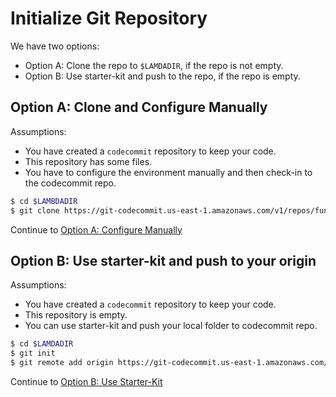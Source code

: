 # Initialize Git Repository

We have two options:

- Option A: Clone the repo to `$LAMDADIR`, if the repo is not empty.
- Option B: Use starter-kit and push to the repo, if the repo is empty.

## Option A: Clone and Configure Manually

Assumptions:

- You have created a `codecommit` repository to keep your code.
- This repository has some files.
- You have to configure the environment manually and then check-in to the codecommit repo.


```bash
$ cd $LAMBDADIR
$ git clone https://git-codecommit.us-east-1.amazonaws.com/v1/repos/function-one .
```

Continue to [Option A: Configure Manually](10100A-configure-manually.md)

## Option B: Use starter-kit and push to your origin

Assumptions:

- You have created a `codecommit` repository to keep your code.
- This repository is empty.
- You can use starter-kit and push your local folder to codecommit repo.

```bash
$ cd $LAMDADIR
$ git init
$ git remote add origin https://git-codecommit.us-east-1.amazonaws.com/v1/repos/function-one
```

Continue to [Option B: Use Starter-Kit](../10100B-use-starter-kit.md#)
